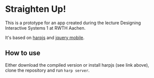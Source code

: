Straighten Up!
==============

This is a prototype for an app created during the lecture Designing Interactive Systems 1 at RWTH Aachen.

It's based on [harpjs](http://harpjs.com) and [jquery mobile](http://jquerymobile.com).

## How to use

Either download the compiled version or install harpjs (see link above), clone the repository and run `harp server`.

